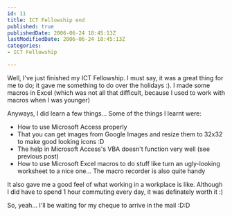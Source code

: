 ```yaml
---
id: 11
title: ICT Fellowship end
published: true
publishedDate: 2006-06-24 18:45:13Z
lastModifiedDate: 2006-06-24 18:45:13Z
categories:
- ICT Fellowship

---
```


<p>Well, I've just finished my ICT Fellowship. I must say, it was a great thing for me to do; it gave me something to do over the holidays :). I made some macros in Excel (which was not all that difficult, because I used to work with macros when I was younger)</p>
<p>Anyways, I did learn a few things... Some of the things I learnt were:</p>
<ul>
<li>How to use Microsoft Access properly</li>
<li>That you can get images from Google Images and resize them to 32x32 to make good looking icons :D</li>
<li>The help in Microsoft Access's VBA doesn't function very well (see previous post)</li>
<li>How to use Microsoft Excel macros to do stuff like turn an ugly-looking worksheet to a nice one... The macro recorder is also quite handy</li>
</ul>
<p>It also gave me a good feel of what working in a workplace is like. Although I did have to spend 1 hour commuting every day, it was definately worth it :)</p>
<p>So, yeah... I'll be waiting for my cheque to arrive in the mail :D:D</p>

